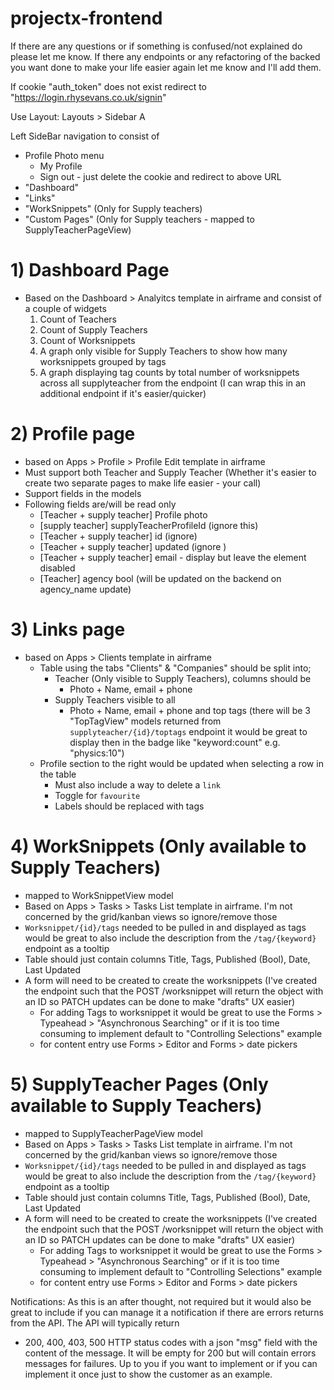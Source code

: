 # projectx-frontend
If there are any questions or if something is confused/not explained do please let me know.
If there any endpoints or any refactoring of the backed you want done to make your life easier again let me know and I'll add them.




If cookie "auth_token" does not exist redirect to "https://login.rhysevans.co.uk/signin"     


Use Layout: Layouts > Sidebar A

Left SideBar navigation to consist of
- Profile Photo menu 
  - My Profile 
  - Sign out - just delete the cookie and redirect to above URL
- "Dashboard"
- "Links" 
- "WorkSnippets" (Only for Supply teachers)
- "Custom Pages" (Only for Supply teachers - mapped to SupplyTeacherPageView)

# 1) Dashboard Page
- Based on the Dashboard > Analyitcs template in airframe and consist of a couple of widgets 
  1) Count of Teachers
  2) Count of Supply Teachers 
  3) Count of Worksnippets
  4) A graph only visible for Supply Teachers to show how many worksnippets grouped by tags
  5) A graph displaying tag counts by total number of worksnippets across all supplyteacher from the endpoint
     (I can wrap this in an additional endpoint if it's easier/quicker)

# 2) Profile page
- based on Apps > Profile > Profile Edit template in airframe
- Must support both Teacher and Supply Teacher (Whether it's easier to create two separate pages to make life easier - your call)
- Support fields in the models
- Following fields are/will be read only
  - [Teacher + supply teacher] Profile photo
  - [supply teacher] supplyTeacherProfileId (ignore this)
  - [Teacher + supply teacher] id (ignore)
  - [Teacher + supply teacher] updated (ignore )
  - [Teacher + supply teacher] email - display but leave the element disabled
  - [Teacher] agency bool (will be updated on the backend on agency_name update)


# 3) Links page
- based on Apps > Clients template in airframe
  - Table using the tabs "Clients" & "Companies" should be split into;
    - Teacher (Only visible to Supply Teachers), columns should be 
      - Photo + Name, email + phone
    - Supply Teachers visible to all
      - Photo + Name, email + phone and top tags (there will be 3 "TopTagView" models returned from `supplyteacher/{id}/toptags` endpoint it would be great to display then in the badge like "keyword:count" e.g. "physics:10")
  - Profile section to the right would be updated when selecting a row in the table
    - Must also include a way to delete a `link`
    - Toggle for `favourite`
    - Labels should be replaced with tags

# 4) WorkSnippets (Only available to Supply Teachers)
- mapped to WorkSnippetView model
- Based on Apps > Tasks > Tasks List template in airframe. I'm not concerned by the grid/kanban views so ignore/remove those
- `Worksnippet/{id}/tags` needed to be pulled in and displayed as tags would be great to also include the description from the `/tag/{keyword}` endpoint as a tooltip
- Table should just contain columns Title, Tags, Published (Bool), Date, Last Updated
- A form will need to be created to create the worksnippets (I've created the endpoint such that the POST /worksnippet will return the object with an ID so PATCH updates can be done to make "drafts" UX easier)
  - For adding Tags to worksnippet it would be great to use the Forms > Typeahead > "Asynchronous Searching" or if it is too time consuming to implement default to "Controlling Selections" example
  - for content entry use Forms > Editor and Forms > date pickers

# 5) SupplyTeacher Pages (Only available to Supply Teachers)
- mapped to SupplyTeacherPageView model
- Based on Apps > Tasks > Tasks List template in airframe. I'm not concerned by the grid/kanban views so ignore/remove those
- `Worksnippet/{id}/tags` needed to be pulled in and displayed as tags would be great to also include the description from the `/tag/{keyword}` endpoint as a tooltip
- Table should just contain columns Title, Tags, Published (Bool), Date, Last Updated
- A form will need to be created to create the worksnippets (I've created the endpoint such that the POST /worksnippet will return the object with an ID so PATCH updates can be done to make "drafts" UX easier)
  - For adding Tags to worksnippet it would be great to use the Forms > Typeahead > "Asynchronous Searching" or if it is too time consuming to implement default to "Controlling Selections" example
  - for content entry use Forms > Editor and Forms > date pickers


Notifications:
As this is an after thought, not required but it would also be great to include if you can manage it a notification if there are errors returns from the API. The API will typically return
- 200, 400, 403, 500 HTTP status codes with a json "msg" field with the content of the message. It will be empty for 200 but will contain errors messages for failures.
Up to you if you want to implement or if you can implement it once just to show the customer as an example.

